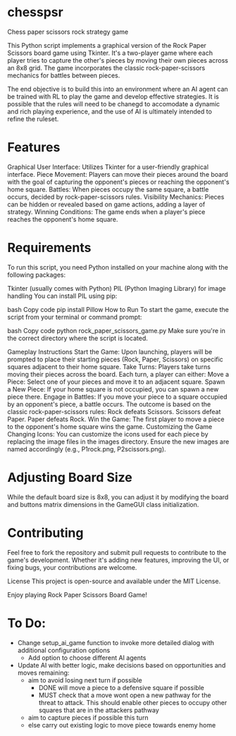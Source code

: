 # chesspsr
Chess paper scissors rock strategy game

This Python script implements a graphical version of the Rock Paper Scissors board game using Tkinter. It's a two-player game where each player tries to capture the other's pieces by moving their own pieces across an 8x8 grid. The game incorporates the classic rock-paper-scissors mechanics for battles between pieces.

The end objective is to build this into an environment where an AI agent can be trained with RL to play the game and develop effective strategies. It is possible that the rules will need to be chanegd to accomodate a dynamic and rich playing experience, and the use of AI is ultimately intended to refine the ruleset.

# Features
Graphical User Interface: Utilizes Tkinter for a user-friendly graphical interface.
Piece Movement: Players can move their pieces around the board with the goal of capturing the opponent's pieces or reaching the opponent's home square.
Battles: When pieces occupy the same square, a battle occurs, decided by rock-paper-scissors rules.
Visibility Mechanics: Pieces can be hidden or revealed based on game actions, adding a layer of strategy.
Winning Conditions: The game ends when a player's piece reaches the opponent's home square.
# Requirements
To run this script, you need Python installed on your machine along with the following packages:

Tkinter (usually comes with Python)
PIL (Python Imaging Library) for image handling
You can install PIL using pip:

bash
Copy code
pip install Pillow
How to Run
To start the game, execute the script from your terminal or command prompt:

bash
Copy code
python rock_paper_scissors_game.py
Make sure you're in the correct directory where the script is located.

Gameplay Instructions
Start the Game: Upon launching, players will be prompted to place their starting pieces (Rock, Paper, Scissors) on specific squares adjacent to their home square.
Take Turns: Players take turns moving their pieces across the board. Each turn, a player can either:
Move a Piece: Select one of your pieces and move it to an adjacent square.
Spawn a New Piece: If your home square is not occupied, you can spawn a new piece there.
Engage in Battles: If you move your piece to a square occupied by an opponent's piece, a battle occurs. The outcome is based on the classic rock-paper-scissors rules:
Rock defeats Scissors.
Scissors defeat Paper.
Paper defeats Rock.
Win the Game: The first player to move a piece to the opponent's home square wins the game.
Customizing the Game
Changing Icons:
You can customize the icons used for each piece by replacing the image files in the images directory. Ensure the new images are named accordingly (e.g., P1rock.png, P2scissors.png).

# Adjusting Board Size
While the default board size is 8x8, you can adjust it by modifying the board and buttons matrix dimensions in the GameGUI class initialization.

# Contributing
Feel free to fork the repository and submit pull requests to contribute to the game's development. Whether it's adding new features, improving the UI, or fixing bugs, your contributions are welcome.

License
This project is open-source and available under the MIT License.

Enjoy playing Rock Paper Scissors Board Game!

# To Do:

* Change setup_ai_game function to invoke more detailed dialog with additional configuration options
  * Add option to choose different AI agents
* Update AI with better logic, make decisions based on opportunities and moves remaining:
  * aim to avoid losing next turn if possible
    * DONE will move a piece to a defensive square if possible
    * MUST check that a move wont open a new pathway for the threat to attack. This should enable other pieces to occupy other squares that are in the attackers pathway
  * aim to capture pieces if possible this turn
  * else carry out existing logic to move piece towards enemy home
